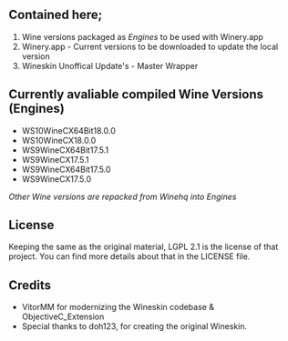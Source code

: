 ## Contained here;
1) Wine versions packaged as *Engines* to be used with Winery.app
2) Winery.app - Current versions to be downloaded to update the local version
3) Wineskin Unoffical Update's - Master Wrapper

## Currently avaliable compiled Wine Versions (Engines)
- WS10WineCX64Bit18.0.0
- WS10WineCX18.0.0
- WS9WineCX64Bit17.5.1
- WS9WineCX17.5.1
- WS9WineCX64Bit17.5.0
- WS9WineCX17.5.0

*Other Wine versions are repacked from Winehq into Engines*

## License
Keeping the same as the original material, LGPL 2.1 is the license of that project. You can find more details about that in the LICENSE file.

## Credits
- VitorMM for modernizing the Wineskin codebase & ObjectiveC_Extension
- Special thanks to doh123, for creating the original Wineskin.
